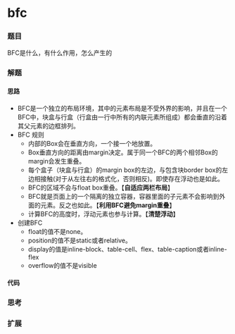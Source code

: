 # bfc

### 题目

BFC是什么，有什么作用，怎么产生的



### 解题

#### 思路

- BFC是一个独立的布局环境，其中的元素布局是不受外界的影响，并且在一个BFC中，块盒与行盒（行盒由一行中所有的内联元素所组成）都会垂直的沿着其父元素的边框排列。
- BFC 规则
  - 内部的Box会在垂直方向，一个接一个地放置。
  - Box垂直方向的距离由margin决定。属于同一个BFC的两个相邻Box的margin会发生重叠。
  - 每个盒子（块盒与行盒）的margin box的左边，与包含块border box的左边相接触(对于从左往右的格式化，否则相反)。即使存在浮动也是如此。
  - BFC的区域不会与float box重叠。【**自适应两栏布局**】
  - BFC就是页面上的一个隔离的独立容器，容器里面的子元素不会影响到外面的元素。反之也如此。【**利用BFC避免margin重叠**】
  - 计算BFC的高度时，浮动元素也参与计算。【**清楚浮动**】
- 创建BFC
  - float的值不是none。
  - position的值不是static或者relative。
  - display的值是inline-block、table-cell、flex、table-caption或者inline-flex
  - overflow的值不是visible

#### 代码





### 思考



### 扩展

